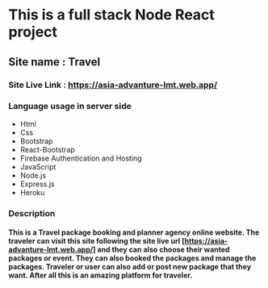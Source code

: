 # This is a full stack Node React project

## Site name : Travel

### Site Live Link : https://asia-advanture-lmt.web.app/

### Language usage in server side

* Html
* Css
* Bootstrap
* React-Bootstrap
* Firebase Authentication and Hosting
* JavaScript
* Node.js
* Express.js
* Heroku

### Description

#### This is a Travel package booking and planner agency online website. The traveler can visit this site following the site live url [https://asia-advanture-lmt.web.app/] and they can also choose their wanted packages or event. They can also booked the packages and manage the packages. Traveler or user can also add or post new package that they want. After all this is an amazing platform for traveler.